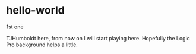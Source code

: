 # hello-world
1st one

TJHumboldt here, from now on I will start playing here. 
Hopefully the Logic Pro background helps a little.
